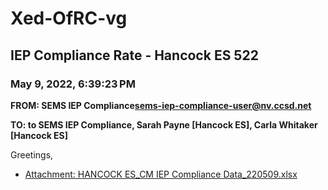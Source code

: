# Xed-OfRC-vg
## IEP Compliance Rate - Hancock ES 522
### May 9, 2022, 6:39:23 PM
**FROM: SEMS IEP Compliance<sems-iep-compliance-user@nv.ccsd.net>**

**TO: to SEMS IEP Compliance, Sarah Payne [Hancock ES], Carla Whitaker [Hancock ES]**


Greetings,  





* [Attachment: HANCOCK ES_CM IEP Compliance Data_220509.xlsx](Xed-OfRC-vg-attachment-1.xlsx)
